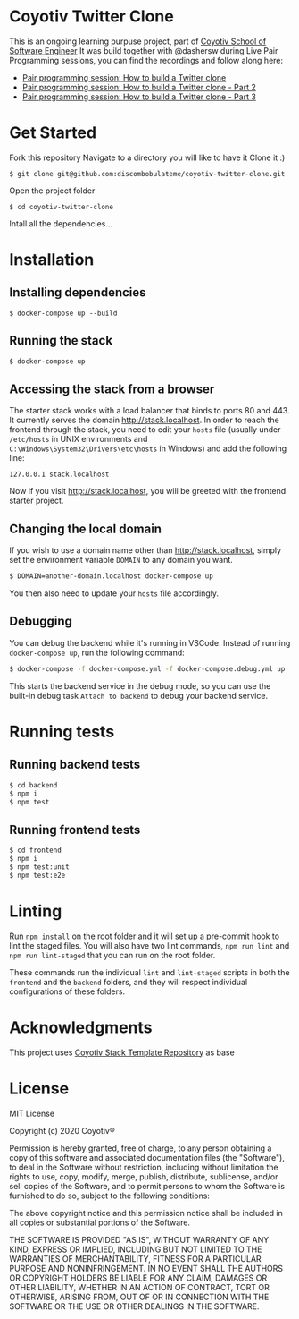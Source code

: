 # Coyotiv Twitter Clone

This is an ongoing learning purpuse project, part of [Coyotiv School of Software Engineer](https://www.coyotiv.com/school-of-software-engineering/)
It was build together with @dashersw during Live Pair Programming sessions, you can find the recordings and follow along here:
- [Pair programming session: How to build a Twitter clone](https://www.youtube.com/watch?v=K_9t3lAJxw4&t=6297s&ab_channel=Coyotiv)
- [Pair programming session: How to build a Twitter clone - Part 2](https://youtu.be/JB_89ndjQAI)
- [Pair programming session: How to build a Twitter clone - Part 3](https://youtu.be/hoWuk2HOWQo)


# Get Started

Fork this repository 
Navigate to a directory you will like to have it
Clone it :) 

```
$ git clone git@github.com:discombobulateme/coyotiv-twitter-clone.git
```

Open the project folder

```
$ cd coyotiv-twitter-clone
```
Intall all the dependencies... 

# Installation

## Installing dependencies

```
$ docker-compose up --build
```

## Running the stack

```sh
$ docker-compose up
```

## Accessing the stack from a browser

The starter stack works with a load balancer that binds to ports 80 and 443. It currently serves the domain http://stack.localhost. In order to reach the frontend through the stack, you need to edit your `hosts` file (usually under `/etc/hosts` in UNIX environments and `C:\Windows\System32\Drivers\etc\hosts` in Windows) and add the following line:

```
127.0.0.1 stack.localhost
```

Now if you visit http://stack.localhost, you will be greeted with the frontend starter project.

## Changing the local domain

If you wish to use a domain name other than http://stack.localhost, simply set the environment variable `DOMAIN` to any domain you want.

```sh
$ DOMAIN=another-domain.localhost docker-compose up
```

You then also need to update your `hosts` file accordingly.

## Debugging

You can debug the backend while it's running in VSCode. Instead of running `docker-compose up`, run the following command:

```sh
$ docker-compose -f docker-compose.yml -f docker-compose.debug.yml up
```

This starts the backend service in the debug mode, so you can use the built-in debug task `Attach to backend` to debug your backend service.

# Running tests

## Running backend tests

```sh
$ cd backend
$ npm i
$ npm test
```

## Running frontend tests

```sh
$ cd frontend
$ npm i
$ npm test:unit
$ npm test:e2e
```

# Linting

Run `npm install` on the root folder and it will set up a pre-commit hook to lint the staged files. You will also have two lint commands, `npm run lint` and `npm run lint-staged` that you can run on the root folder.

These commands run the individual `lint` and `lint-staged` scripts in both the `frontend` and the `backend` folders, and they will respect individual configurations of these folders.

# Acknowledgments

This project uses [Coyotiv Stack Template Repository](https://github.com/coyotiv/stack) as base


# License

MIT License

Copyright (c) 2020 Coyotiv®

Permission is hereby granted, free of charge, to any person obtaining a copy
of this software and associated documentation files (the "Software"), to deal
in the Software without restriction, including without limitation the rights
to use, copy, modify, merge, publish, distribute, sublicense, and/or sell
copies of the Software, and to permit persons to whom the Software is
furnished to do so, subject to the following conditions:

The above copyright notice and this permission notice shall be included in all
copies or substantial portions of the Software.

THE SOFTWARE IS PROVIDED "AS IS", WITHOUT WARRANTY OF ANY KIND, EXPRESS OR
IMPLIED, INCLUDING BUT NOT LIMITED TO THE WARRANTIES OF MERCHANTABILITY,
FITNESS FOR A PARTICULAR PURPOSE AND NONINFRINGEMENT. IN NO EVENT SHALL THE
AUTHORS OR COPYRIGHT HOLDERS BE LIABLE FOR ANY CLAIM, DAMAGES OR OTHER
LIABILITY, WHETHER IN AN ACTION OF CONTRACT, TORT OR OTHERWISE, ARISING FROM,
OUT OF OR IN CONNECTION WITH THE SOFTWARE OR THE USE OR OTHER DEALINGS IN THE
SOFTWARE.
